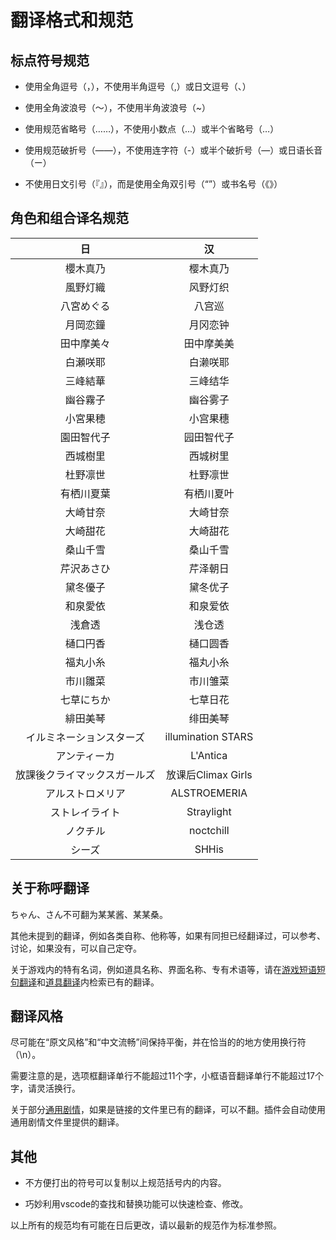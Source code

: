 ﻿# 翻译格式和规范

## 标点符号规范

- 使用全角逗号（，），不使用半角逗号（,）或日文逗号（、）

- 使用全角波浪号（～），不使用半角波浪号（~）

- 使用规范省略号（……），不使用小数点（...）或半个省略号（…）
- 使用规范破折号（——），不使用连字符（-）或半个破折号（—）或日语长音（ー）

- 不使用日文引号（『』），而是使用全角双引号（“”）或书名号（《》）

## 角色和组合译名规范

|              日              |         汉         |
| :--------------------------: | :----------------: |
|           櫻木真乃           |      樱木真乃      |
|           風野灯織           |      风野灯织      |
|          八宮めぐる          |       八宫巡       |
|           月岡恋鐘           |      月冈恋钟      |
|          田中摩美々          |     田中摩美美     |
|           白瀬咲耶           |      白濑咲耶      |
|           三峰結華           |      三峰结华      |
|           幽谷霧子           |      幽谷雾子      |
|           小宮果穂           |      小宫果穗      |
|          園田智代子          |     园田智代子     |
|           西城樹里           |      西城树里      |
|           杜野凛世           |      杜野凛世      |
|          有栖川夏葉          |     有栖川夏叶     |
|           大崎甘奈           |      大崎甘奈      |
|           大崎甜花           |      大崎甜花      |
|           桑山千雪           |      桑山千雪      |
|          芹沢あさひ          |      芹泽朝日      |
|           黛冬優子           |      黛冬优子      |
|           和泉愛依           |      和泉爱依      |
|            浅倉透            |       浅仓透       |
|           樋口円香           |      樋口圆香      |
|           福丸小糸           |      福丸小糸      |
|           市川雛菜           |      市川雏菜      |
|          七草にちか          |      七草日花      |
|           緋田美琴           |      绯田美琴      |
|   イルミネーションスターズ   | illumination STARS |
|         アンティーカ         |      L'Antica      |
| 放課後クライマックスガールズ | 放课后Climax Girls |
|       アルストロメリア       |    ALSTROEMERIA    |
|        ストレイライト        |     Straylight     |
|           ノクチル           |      noctchill     |
|            シーズ            |        SHHis       |

## 关于称呼翻译

ちゃん、さん不可翻为某某酱、某某桑。

其他未提到的翻译，例如各类自称、他称等，如果有同担已经翻译过，可以参考、讨论，如果没有，可以自己定夺。

关于游戏内的特有名词，例如道具名称、界面名称、专有术语等，请在[游戏短语短句翻译](https://github.com/ShinyGroup/SCTranslationData/blob/master/data/phrase.csv)和[道具翻译](https://github.com/ShinyGroup/SCTranslationData/blob/master/data/etc/item.csv)内检索已有的翻译。

## 翻译风格

尽可能在“原文风格”和“中文流畅”间保持平衡，并在恰当的的地方使用换行符（\n）。

需要注意的是，选项框翻译单行不能超过11个字，小框语音翻译单行不能超过17个字，请灵活换行。

关于部分[通用剧情](https://github.com/ShinyGroup/SCTranslationData/blob/master/data/comm-story.csv)，如果是链接的文件里已有的翻译，可以不翻。插件会自动使用通用剧情文件里提供的翻译。

## 其他

- 不方便打出的符号可以复制以上规范括号内的内容。

- 巧妙利用vscode的查找和替换功能可以快速检查、修改。

以上所有的规范均有可能在日后更改，请以最新的规范作为标准参照。